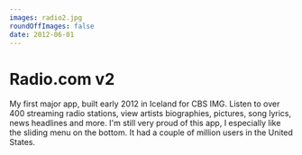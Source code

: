```yaml
---
images: radio2.jpg
roundOffImages: false
date: 2012-06-01
---
```


#  Radio.com v2
My first major app, built early 2012 in Iceland for CBS IMG. Listen to over 400 streaming radio stations, view artists biographies, pictures, song lyrics, news headlines and more. I'm still very proud of this app, I especially like the sliding menu on the bottom. It had a couple of million users in the United States.
